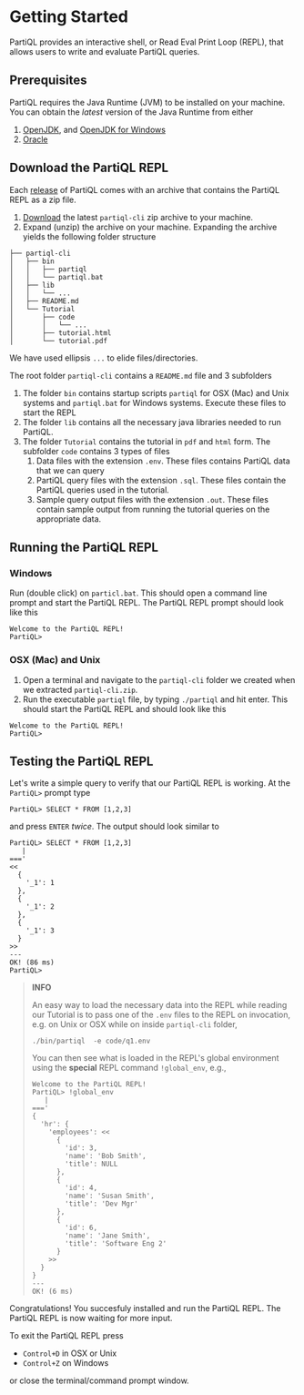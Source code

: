 # Getting Started 

PartiQL provides an interactive shell, or Read Eval Print Loop (REPL),
that allows users to write and evaluate PartiQL queries. 

## Prerequisites 

PartiQL requires the Java Runtime (JVM) to be installed on your machine.
You can obtain the *latest* version of the Java Runtime from either  

1. [OpenJDK](https://openjdk.java.net/install/), and [OpenJDK for Windows](https://developers.redhat.com/products/openjdk)  
1. [Oracle](https://www.oracle.com/technetwork/java/javase/downloads/index.html)

## Download the PartiQL REPL 
 
Each [release](https://github.com/partiql/partiql-lang-kotlin/releases)
of PartiQL comes with an archive that contains the PartiQL REPL as a
zip file.

1. [Download](https://github.com/partiql/partiql-lang-kotlin/releases/download/v0.1.0-alpha/partiql-cli-0.1.0.zip)
the latest `partiql-cli` zip archive to your machine.
1. Expand (unzip) the archive on your machine. Expanding the archive yields the following folder structure 

```
├── partiql-cli
│   ├── bin
│   │   ├── partiql
│   │   └── partiql.bat
│   ├── lib
│   │   └── ... 
│   ├── README.md
│   └── Tutorial
│       ├── code
│       │   └── ... 
│       ├── tutorial.html
│       └── tutorial.pdf
```

We have used ellipsis `...` to elide files/directories. 

The root folder `partiql-cli` contains a `README.md` file and 3 subfolders 

1. The folder `bin` contains startup scripts `partiql` for OSX (Mac) and
Unix systems and `partiql.bat` for Windows systems. Execute these files
to start the REPL
1. The folder `lib` contains all the necessary java libraries needed to run PartiQL. 
1. The folder `Tutorial` contains the tutorial in `pdf` and `html` form. The subfolder `code` contains 3 types of files 
    1. Data files with the extension `.env`. These files contains PartiQL
    data that we can query
    1. PartiQL query files with the extension `.sql`. These files contain
    the PartiQL queries used in the tutorial.
    1. Sample query output files with the extension `.out`. These files
    contain sample output from running the tutorial queries on the
    appropriate data.




## Running the PartiQL REPL 

### Windows 

Run (double click) on `particl.bat`. This should open a command line
prompt and start the PartiQL REPL. The PartiQL REPL prompt should look like this 

```
Welcome to the PartiQL REPL!
PartiQL> 
```

### OSX (Mac) and Unix 

1. Open a terminal and navigate to the `partiql-cli` folder we created when we extracted `partiql-cli.zip`. 
1. Run the executable `partiql` file, by typing `./partiql` and hit
enter. This should start the PartiQL REPL and should look like this

```
Welcome to the PartiQL REPL!
PartiQL>
```

## Testing the PartiQL REPL 

Let's write a simple query to verify that our PartiQL REPL is working. At the `PartiQL>` prompt type 

```
PartiQL> SELECT * FROM [1,2,3]
```

and press `ENTER` *twice*. The output should look similar to 

```
PartiQL> SELECT * FROM [1,2,3]
   | 
===' 
<<
  {
    '_1': 1
  },
  {
    '_1': 2
  },
  {
    '_1': 3
  }
>>
--- 
OK! (86 ms)
PartiQL> 
```

>
> **INFO** 
>
> An easy way to load the necessary data into the REPL while reading our Tutorial is to pass one of the `.env` files 
> to the REPL on invocation, e.g. on Unix or OSX while on inside `partiql-cli` folder, 
> ```
> ./bin/partiql  -e code/q1.env
> ```
> 
> You can then see what is loaded in the REPL's global environment using the **special** REPL command `!global_env`, e.g., 
> 
> ```
> Welcome to the PartiQL REPL!
> PartiQL> !global_env
>    | 
> ===' 
> {
>   'hr': {
>     'employees': <<
>       {
>         'id': 3,
>         'name': 'Bob Smith',
>         'title': NULL
>       },
>       {
>         'id': 4,
>         'name': 'Susan Smith',
>         'title': 'Dev Mgr'
>       },
>       {
>         'id': 6,
>         'name': 'Jane Smith',
>         'title': 'Software Eng 2'
>       }
>     >>
>   }
> }
> --- 
> OK! (6 ms)
> 
> ```
> 



Congratulations! You succesfuly installed and run the PartiQL REPL.
The PartiQL REPL is now waiting for more input. 

To exit the PartiQL REPL press 

* `Control+D` in OSX or Unix 
* `Control+Z` on Windows 

or close the terminal/command prompt window.

